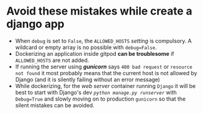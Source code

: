 # Avoid these mistakes while create a django app

- When `debug` is set to `False`, the `ALLOWED_HOSTS` _setting_ is compulsory. A wildcard or empty array is no possible with `debug=False`.
- Dockerizing an application inside gitpod **can be troublesome** if `ALLOWED_HOSTS` are not added.
- If running the server using **_gunicorn_** says `400 bad request` or `resource not found` it most probably means that the current host is not allowed by Django (and it is silently failing without an error message)
- While dockerizing, for the _web server_ container running `Django` it will be best to start with Django's dev *`python manage.py runserver`* with `Debug=True` and slowly moving on to production `gunicorn` so that the silent mistakes can be avoided.
